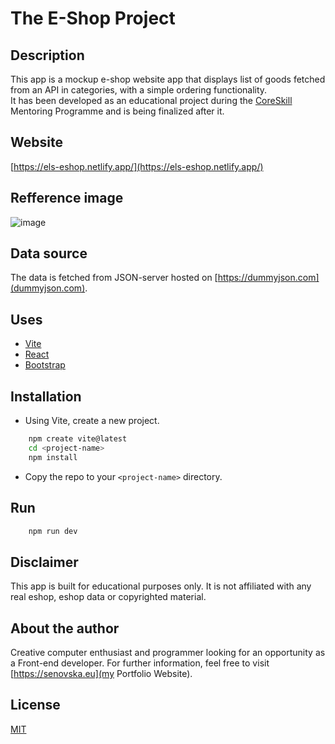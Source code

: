 # The E-Shop Project

## Description

This app is a mockup e-shop website app that displays list of goods fetched from an API in categories, with a simple ordering functionality.  
It has been developed as an educational project during the [CoreSkill](https://coreskill.tech/) Mentoring Programme and is being finalized after it.

## Website

[https://els-eshop.netlify.app/](https://els-eshop.netlify.app/)

## Refference image

![image](https://github.com/user-attachments/assets/529fdbbd-6a86-4d31-9932-e59168b57615)

## Data source

The data is fetched from JSON-server hosted on [https://dummyjson.com](dummyjson.com).

## Uses

-   [Vite](https://vitejs.dev)
-   [React](https://reactjs.org)
-   [Bootstrap](https://getbootstrap.com)

## Installation

-   Using Vite, create a new project.

```bash
    npm create vite@latest
    cd <project-name>
    npm install
```

-   Copy the repo to your `<project-name>` directory.

## Run

```bash
    npm run dev
```

## Disclaimer

This app is built for educational purposes only. It is not affiliated with any real eshop, eshop data or copyrighted material.

## About the author

Creative computer enthusiast and programmer looking for an opportunity as a Front-end developer.
For further information, feel free to visit [https://senovska.eu](my Portfolio Website).

## License

[MIT](https://choosealicense.com/licenses/mit/)
